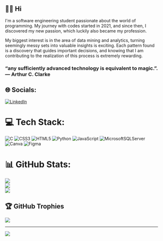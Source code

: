 ## 👩‍💻 Hi
I'm a software engineering student passionate about the world of programming. My journey with codes started in 2021, and since then, I discovered my new passion, which luckily also became my profession.

My biggest interest is in the area of ​​data mining and analytics, turning seemingly messy sets into valuable insights is exciting. Each pattern found is a discovery that guides important decisions, and knowing that I am contributing to the realization of this process is extremely rewarding.

### “any sufficiently advanced technology is equivalent to magic.”. — Arthur C. Clarke


## 🌐 Socials:
[![LinkedIn](https://img.shields.io/badge/LinkedIn-%230077B5.svg?logo=linkedin&logoColor=white)](https://www.linkedin.com/in/gabriela-constante-20b6291a1/) 

# 💻 Tech Stack:
![C](https://img.shields.io/badge/c-%2300599C.svg?style=for-the-badge&logo=c&logoColor=white) ![CSS3](https://img.shields.io/badge/css3-%231572B6.svg?style=for-the-badge&logo=css3&logoColor=white) ![HTML5](https://img.shields.io/badge/html5-%23E34F26.svg?style=for-the-badge&logo=html5&logoColor=white) ![Python](https://img.shields.io/badge/python-3670A0?style=for-the-badge&logo=python&logoColor=ffdd54) ![JavaScript](https://img.shields.io/badge/javascript-%23323330.svg?style=for-the-badge&logo=javascript&logoColor=%23F7DF1E) ![MicrosoftSQLServer](https://img.shields.io/badge/Microsoft%20SQL%20Sever-CC2927?style=for-the-badge&logo=microsoft%20sql%20server&logoColor=white) ![Canva](https://img.shields.io/badge/Canva-%2300C4CC.svg?style=for-the-badge&logo=Canva&logoColor=white) 	![Figma](https://img.shields.io/badge/figma-%23F24E1E.svg?style=for-the-badge&logo=figma&logoColor=white)
# 📊 GitHub Stats:
![](https://github-readme-stats.vercel.app/api?username=Gabrielaconstante&theme=radical&hide_border=false&include_all_commits=true&count_private=true)<br/>
![](https://github-readme-streak-stats.herokuapp.com/?user=Gabrielaconstante&theme=radical&hide_border=false)<br/>
![](https://github-readme-stats.vercel.app/api/top-langs/?username=Gabrielaconstante&theme=radical&hide_border=false&include_all_commits=true&count_private=true&layout=compact)

## 🏆 GitHub Trophies
![](https://github-profile-trophy.vercel.app/?username=Gabrielaconstante&theme=radical&no-frame=true&no-bg=false&margin-w=4)

---
[![](https://visitcount.itsvg.in/api?id=Gabrielaconstante&icon=0&color=0)](https://visitcount.itsvg.in)

<!-- Proudly created with GPRM ( https://gprm.itsvg.in ) -->
